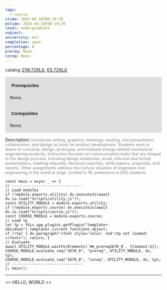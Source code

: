 ```yaml
---
tags:
  - course
ctime: 2024-04-18T00:19:29
mstime: 2024-04-18T00:19:29
level: undergraduate
subject: 
university: mit
completion: open
percentage: 0
prereq: None.
coreq: None.
---
```


catalog [21W.729[J]](http://student.mit.edu/catalog/m21Wa.html#21W.729), [ES.729[J]](http://student.mit.edu/catalog/mESa.html#ES.729)

<span style="display: block; padding: 15px; background-color: rgb(100, 100, 100, 0.2);"><font id="m_prereq2670_0" style="display: block; font-family: Arial, sans-serif; font-weight: bold; padding: 5px">Prerequisites</font><br><span id="prereq2670_0">None.</span></span>
<span style="display: block; padding: 15px; background-color: rgb(100, 100, 100, 0.2);"><font id="m_coreq2670_0" style="display: block; font-family: Arial, sans-serif; font-weight: bold; padding: 5px">Corequisites</font><br><span id="coreq2670_0">None.</span></span>

<font style="">Description:</font>
<font style="color: grey; font-size: 0.8rem;">Introduces writing, graphics, meetings, reading, oral presentation, collaboration, and design as tools for product development. Students work in teams to conceive, design, prototype, and evaluate energy-related mechanical engineering products. Instruction focuses on communication tasks that are integral to the design process, including design notebooks, email, informal and formal presentations, meeting etiquette, literature searches, white papers, proposals, and reports. Other assignments address the cultural situation of engineers and engineering in the world at large. Limited to 18; preference to ESG students.</font>

```dataviewjs
const main = async _ => {
// --------------------------------
// Load modules
if (!module.exports.utility) dv.executeJs(await dv.io.load("Scripts/utility.js"));
const UTILITY_MODULE = module.exports.utility;
if (!module.exports.course) dv.executeJs(await dv.io.load("Scripts/course.js"));
const COURSE_MODULE = module.exports.course;
// Load tp
let tp = this.app.plugins.getPlugin("templater-obsidian").templater.current_functions_object;
if (!tp) { dv.paragraph("<font style='color: red'>tp not loaded!</font>"); return; }
// Evaluate
await UTILITY_MODULE.waitForElements(`#m_prereq2670_0`, {timeout:5});
COURSE_MODULE.evaluate_req("2670_0", "prereq", UTILITY_MODULE, dv, tp);
COURSE_MODULE.evaluate_req("2670_0", "coreq", UTILITY_MODULE, dv, tp);
// --------------------------------
}; main();
```

---

<< HELLO, WORLD >>
